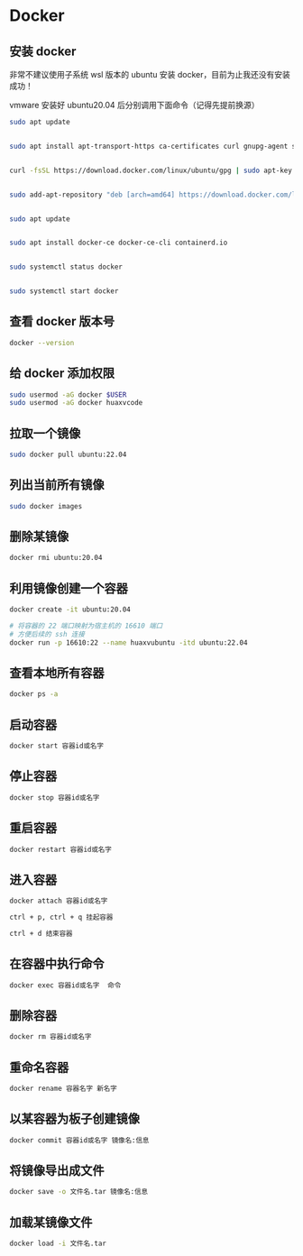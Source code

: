 # Docker

## 安装 docker

非常不建议使用子系统 wsl 版本的 ubuntu 安装 docker，目前为止我还没有安装成功！

vmware 安装好 ubuntu20.04 后分别调用下面命令（记得先提前换源）

```bash
sudo apt update


sudo apt install apt-transport-https ca-certificates curl gnupg-agent software-properties-common


curl -fsSL https://download.docker.com/linux/ubuntu/gpg | sudo apt-key add -


sudo add-apt-repository "deb [arch=amd64] https://download.docker.com/linux/ubuntu $(lsb_release -cs) stable"


sudo apt update


sudo apt install docker-ce docker-ce-cli containerd.io


sudo systemctl status docker


sudo systemctl start docker
```

## 查看 docker 版本号

```bash
docker --version
```

## 给 docker 添加权限

```bash
sudo usermod -aG docker $USER
sudo usermod -aG docker huaxvcode
```

## 拉取一个镜像

```bash
sudo docker pull ubuntu:22.04
```

## 列出当前所有镜像

```bash
sudo docker images
```

## 删除某镜像

```bash
docker rmi ubuntu:20.04
```

## 利用镜像创建一个容器

```bash
docker create -it ubuntu:20.04

# 将容器的 22 端口映射为宿主机的 16610 端口
# 方便后续的 ssh 连接
docker run -p 16610:22 --name huaxvubuntu -itd ubuntu:22.04
```

## 查看本地所有容器

```bash
docker ps -a
```

## 启动容器

```bash
docker start 容器id或名字
```

## 停止容器

```bash
docker stop 容器id或名字
```

## 重启容器

```bash
docker restart 容器id或名字
```

## 进入容器

```bash
docker attach 容器id或名字
```

```bash
ctrl + p, ctrl + q 挂起容器

ctrl + d 结束容器
```

## 在容器中执行命令

```bash
docker exec 容器id或名字  命令
```

## 删除容器

```bash
docker rm 容器id或名字
```

## 重命名容器

```bash
docker rename 容器名字 新名字
```

## 以某容器为板子创建镜像

```bash
docker commit 容器id或名字 镜像名:信息
```

## 将镜像导出成文件

```bash
docker save -o 文件名.tar 镜像名:信息
```

## 加载某镜像文件

```bash
docker load -i 文件名.tar
```


